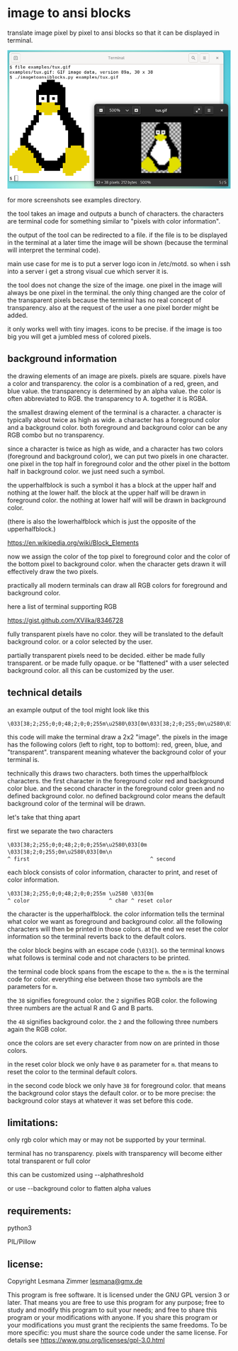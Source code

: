 image to ansi blocks
====================

translate image pixel by pixel to ansi blocks
so that it can be displayed in terminal.

![screenshot](examples/tux-demo.png)

for more screenshots see examples directory.

the tool takes an image and outputs a bunch of characters.
the characters are terminal code for something similar to
"pixels with color information".

the output of the tool can be redirected to a file.
if the file is to be displayed in the terminal at a later time
the image will be shown
(because the terminal will interpret the terminal code).

main use case for me is to put a server logo icon in /etc/motd.
so when i ssh into a server i get a strong visual cue which server it is.

the tool does not change the size of the image.
one pixel in the image will always be one pixel in the terminal.
the only thing changed are the color of the transparent pixels
because the terminal has no real concept of transparency.
also at the request of the user a one pixel border might be added.

it only works well with tiny images. icons to be precise.
if the image is too big you will get a jumbled mess of colored pixels.

background information
----------------------

the drawing elements of an image are pixels.
pixels are square.
pixels have a color and transparency.
the color is a combination of a red, green, and blue value.
the transparency is determined by an alpha value.
the color is often abbreviated to RGB.
the transparency to A.
together it is RGBA.

the smallest drawing element of the terminal is a character.
a character is typically about twice as high as wide.
a character has a foreground color and a background color.
both foreground and background color can be any RGB combo
but no transparency.

since a character is twice as high as wide,
and a character has two colors (foreground and background color),
we can put two pixels in one character.
one pixel in the top half in foreground color
and the other pixel in the bottom half in background color.
we just need such a symbol.

the upperhalfblock is such a symbol
it has a block at the upper half and nothing at the lower half.
the block at the upper half will be drawn in foreground color.
the nothing at lower half will will be drawn in background color.

(there is also the lowerhalfblock which is just
the opposite of the upperhalfblock.)

https://en.wikipedia.org/wiki/Block_Elements

now we assign the color of the top pixel to foreground color
and the color of the bottom pixel to background color.
when the character gets drawn it will effectively draw the two pixels.

practically all modern terminals can draw all RGB colors
for foreground and background color.

here a list of terminal supporting RGB

https://gist.github.com/XVilka/8346728

fully transparent pixels have no color.
they will be translated to the default background color.
or a color selected by the user.

partially transparent pixels need to be decided.
either be made fully transparent.
or be made fully opaque.
or be "flattened" with a user selected background color.
all this can be customized by the user.

technical details
-----------------

an example output of the tool might look like this

```
\033[38;2;255;0;0;48;2;0;0;255m\u2580\033[0m\033[38;2;0;255;0m\u2580\033[0m\n
```

this code will make the terminal draw a 2x2 "image".
the pixels in the image has the following colors (left to right, top to bottom):
red, green, blue, and "transparent".
transparent meaning whatever the background color of your terminal is.

technically this draws two characters.
both times the upperhalfblock characters.
the first character in the foreground color red and background color blue.
and the second character in the foreground color green
and no defined background color.
no defined background color means
the default background color of the terminal will be drawn.

let's take that thing apart

first we separate the two characters

```
\033[38;2;255;0;0;48;2;0;0;255m\u2580\033[0m \033[38;2;0;255;0m\u2580\033[0m\n
^ first                                      ^ second
```

each block consists of color information,
character to print,
and reset of color information.

```
\033[38;2;255;0;0;48;2;0;0;255m \u2580 \033[0m
^ color                         ^ char ^ reset color
```

the character is the upperhalfblock.
the color information tells the terminal what color we want
as foreground and background color.
all the following characters will then be printed in those colors.
at the end we reset the color information
so the terminal reverts back to the default colors.

the color block begins with an escape code (`\033[`).
so the terminal knows what follows is terminal code
and not characters to be printed.

the terminal code block spans from the escape to the `m`.
the `m` is the terminal code for color.
everything else between those two symbols are the parameters for `m`.

the `38` signifies foreground color.
the `2` signifies RGB color.
the following three numbers are the actual R and G and B parts.

the `48` signifies background color.
the `2` and the following three numbers again the RGB color.

once the colors are set
every character from now on are printed in those colors.

in the reset color block we only have `0` as parameter for `m`.
that means to reset the color to the terminal default colors.

in the second code block we only have `38` for foreground color.
that means the background color stays the default color.
or to be more precise: the background color stays
at whatever it was set before this code.

limitations:
------------

only rgb color which may or may not be supported by your terminal.

terminal has no transparency.
pixels with transparency will become either total transparent or full color

this can be customized using --alphathreshold

or use --background color to flatten alpha values

requirements:
-------------

python3

PIL/Pillow

license:
--------

Copyright Lesmana Zimmer lesmana@gmx.de

This program is free software.
It is licensed under the GNU GPL version 3 or later.
That means you are free to use this program for any purpose;
free to study and modify this program to suit your needs;
and free to share this program or your modifications with anyone.
If you share this program or your modifications
you must grant the recipients the same freedoms.
To be more specific: you must share the source code under the same license.
For details see https://www.gnu.org/licenses/gpl-3.0.html
